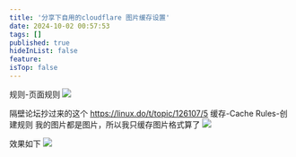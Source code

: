```yaml
---
title: '分享下自用的cloudflare 图片缓存设置'
date: 2024-10-02 00:57:53
tags: []
published: true
hideInList: false
feature: 
isTop: false
---
```

规则-页面规则
![](https://s3.qklg.net/img/PdrREb6.png)

隔壁论坛抄过来的这个  <https://linux.do/t/topic/126107/5>
缓存-Cache Rules-创建规则
我的图片都是图片，所以我只缓存图片格式算了
![](https://s3.qklg.net/img/lwvqUy4.png)

效果如下
![](https://s3.qklg.net/img/ndd2ELF.png)


